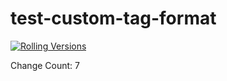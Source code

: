 # test-custom-tag-format

[![Rolling Versions](https://img.shields.io/badge/Rolling%20Versions-Enabled-brightgreen)](https://staging.rollingversions.com/RollingVersions/test-custom-tag-format)

Change Count: 7
